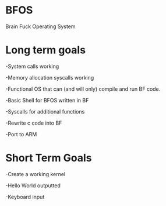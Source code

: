 # BFOS
Brain Fuck Operating System

# Long term goals

-System calls working

-Memory allocation syscalls working

-Functional OS that can (and will only) compile and run BF code.

-Basic Shell for BFOS written in BF

-Syscalls for additional functions

-Rewrite c code into BF

-Port to ARM

# Short Term Goals

-Create a working kernel

-Hello World outputted

-Keyboard input

